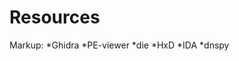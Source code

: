 # Resources
Markup: *Ghidra
        *PE-viewer
        *die
        *HxD
        *IDA
        *dnspy
